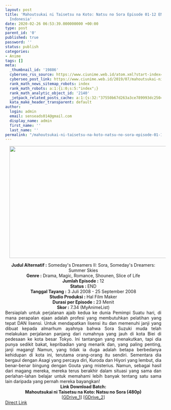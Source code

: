 ```yaml
---
layout: post
title: 'Mahoutsukai ni Taisetsu na Koto: Natsu no Sora Episode 01-12 END [Batch] Subtitle
  Indonesia'
date: 2020-02-26 06:53:39.000000000 +00:00
type: post
parent_id: '0'
published: true
password: ''
status: publish
categories:
- Anime
tags: []
meta:
  _thumbnail_id: '19886'
  cyberseo_rss_source: https://www.ciunime.web.id/atom.xml?start-index=1201&max-results=150
  cyberseo_post_link: https://www.ciunime.web.id/2019/07/mahoutsukai-ni-taisetsu-na-koto-natsu.html
  rank_math_news_sitemap_robots: index
  rank_math_robots: a:1:{i:0;s:5:"index";}
  rank_math_analytic_object_id: '2140'
  _jetpack_related_posts_cache: a:1:{s:32:"37550b67d263a3ce789993dc25046c5f";a:2:{s:7:"expires";i:1647606703;s:7:"payload";a:0:{}}}
  kata_make_header_transparent: default
author:
  login: admin
  email: senseads014@gmail.com
  display_name: admin
  first_name: ''
  last_name: ''
permalink: "/mahoutsukai-ni-taisetsu-na-koto-natsu-no-sora-episode-01-12-end-batch-subtitle-indonesia/"
---
```

<div class="separator" style="clear: both; text-align: center;"><a href="https://1.bp.blogspot.com/-8vaReS5kTRw/XSYUQxX3iTI/AAAAAAAAbX4/-No8UlB4sskmF0x9HOq-ndqxCZxm9U_QACLcBGAs/s1600/Mahoutsukai%2Bni%2BTaisetsu%2Bna%2BKoto%2B-%2BNatsu%2Bno%2BSora.jpg" imageanchor="1" style="margin-left: 1em; margin-right: 1em;"><img border="0" data-original-height="720" data-original-width="1280" height="360" src="{{ site.baseurl }}/assets/2020/02/Mahoutsukai%2Bni%2BTaisetsu%2Bna%2BKoto%2B-%2BNatsu%2Bno%2BSora.jpg" width="640" /></a></div>
<p>
<div style="text-align: center;"><b>Judul</b><b><b> Alternatif</b> :</b> Someday's Dreamers II: Sora, Someday's Dreamers: Summer Skies</div>
<div style="text-align: center;"><b><b>Genre :</b></b> Drama, Magic, Romance, Shounen, Slice of Life</div>
<div style="text-align: center;"><b>Jumlah Episode :</b> 12<br /><b>Status :&nbsp;</b>END<br /><b>Tanggal Tayang :</b> 3 Juli 2008 - 25 September 2008<br /><b>Studio Produksi :</b> Hal Film Maker<br /><b>Durasi per Episode :</b> 23 Menit</div>
<div style="text-align: center;"><b>Skor :</b> 7.34 (MyAnimeList)</div>
<div style="text-align: center;"></div>
<div style="text-align: justify;">Bersiaplah untuk perjalanan ajaib kedua ke dunia Pemimpi Suatu hari, di mana perapalan ejaan adalah profesi yang membutuhkan pelatihan yang tepat DAN lisensi. Untuk mendapatkan lisensi itu dan memenuhi janji yang dibuat kepada almarhum ayahnya bahwa Sora Suzuki muda telah melakukan perjalanan panjang dari rumahnya yang jauh di kota Biei di pedesaan ke kota besar Tokyo. Ini tantangan yang menakutkan, tapi dia punya sedikit bakat, kepribadian yang menarik dan, yang paling penting, janji magang! Namun, yang tidak ia duga adalah betapa berbedanya kehidupan di kota ini, terutama orang-orang itu sendiri. Sementara dia bergaul dengan Asagi yang percaya diri, Kuroda dan Hiyori yang lembut, dia benar-benar bingung dengan Gouta yang misterius. Namun, sebagai hasil dari magang mereka, mereka terus berakhir dalam situasi yang sama dan perlahan-lahan belajar untuk memahami lebih banyak tentang satu sama lain daripada yang pernah mereka bayangkan!</div>
<div style="text-align: justify;"></div>
<div style="text-align: justify;"></div>
<div style="text-align: center;"><b>Link Download Batch:</b></div>
<div style="text-align: center;"><b>Mahoutsukai ni Taisetsu na Koto: Natsu no Sora (480p)</b></div>
<div style="text-align: center;">[<a href="https://drive.google.com/uc?id=13OeNMfTEkHuXlDSo53tVxA0VCRZWYiWr" target="_blank" rel="noopener">GDrive_1</a>] [<a href="https://drive.google.com/uc?id=1t5JhiJEMo2hM2OWZNEGLsSw315uE7DGT" target="_blank" rel="noopener">GDrive_2</a>]</div>
<link rel="stylesheet" href="https://cdnjs.cloudflare.com/ajax/libs/font-awesome/4.7.0/css/font-awesome.min.css" />
<div class="divbtn"> <a href="https://handymansurrender.com/fihup8buzv?key=94550f7ce39444073321dde3b8782f97" class="btn"><i class="fa fa-download"></i> Direct Link</a> </div>
